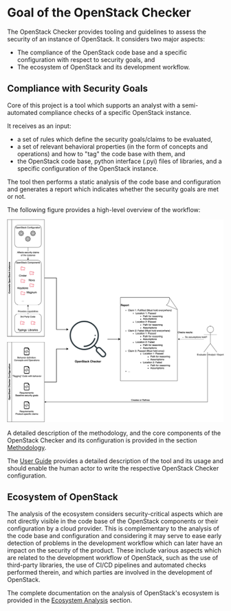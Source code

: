 # Goal of the OpenStack Checker

The OpenStack Checker provides tooling and guidelines to assess the security of an instance of OpenStack.
It considers two major aspects:

* The compliance of the OpenStack code base and a specific configuration with respect to security goals, and
* The ecosystem of OpenStack and its development workflow.

## Compliance with Security Goals

Core of this project is a tool which supports an analyst with a semi-automated compliance checks of a specific OpenStack instance.

It receives as an input:

* a set of rules which define the security goals/claims to be evaluated,
* a set of relevant behavioral properties (in the form of concepts and operations) and how to "tag" the code base with them, and
* the OpenStack code base, python interface (.pyi) files of libraries, and a specific configuration of the OpenStack instance.

The tool then performs a static analysis of the code base and configuration and generates a report which indicates whether the security goals are met or not.

The following figure provides a high-level overview of the workflow:

![Workflow](assets/img/highlevel-overview.png)

A detailed description of the methodology, and the core components of the OpenStack Checker and its configuration is provided in the section [Methodology](methodology.md).

The [User Guide](user-guide.md) provides a detailed description of the tool and its usage and should enable the human actor to write the respective OpenStack Checker configuration.

## Ecosystem of OpenStack

The analysis of the ecosystem considers security-critical aspects which are not directly visible in the code base of the OpenStack components or their configuration by a cloud provider.
This is complementary to the analysis of the code base and configuration and considering it may serve to ease early detection of problems in the development workflow which can later have an impact on the security of the product.
These include various aspects which are related to the development workflow of OpenStack, such as the use of third-party libraries, the use of CI/CD pipelines and automated checks performed therein, and which parties are involved in the development of OpenStack.

The complete documentation on the analysis of OpenStack's ecosystem is provided in the [Ecosystem Analysis](ecosystem-analysis.md) section.
